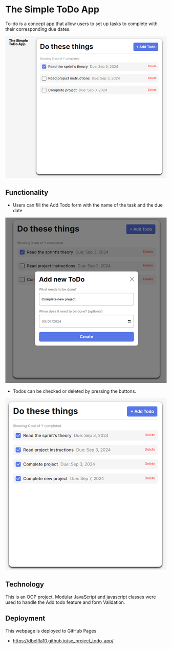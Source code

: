 # The Simple ToDo App

To-do is a concept app that allow users to set up tasks to complete with their corresponding due dates.

![ToDo App](./images/demo/toDoApp.png)

## Functionality

- Users can fill the Add Todo form with the name of the task and the due date

![Todo Form](./images/demo/AddTodoForm.png)

- Todos can be checked or deleted by pressing the buttons.

![Todos list](./images/demo/Todo%20list.png)

## Technology

This is an OOP project. Modular JavaScript and javascript classes were used to handle the Add todo feature and form Validation.

## Deployment

This webpage is deployed to GitHub Pages

- https://dbelfla10.github.io/se_project_todo-app/

